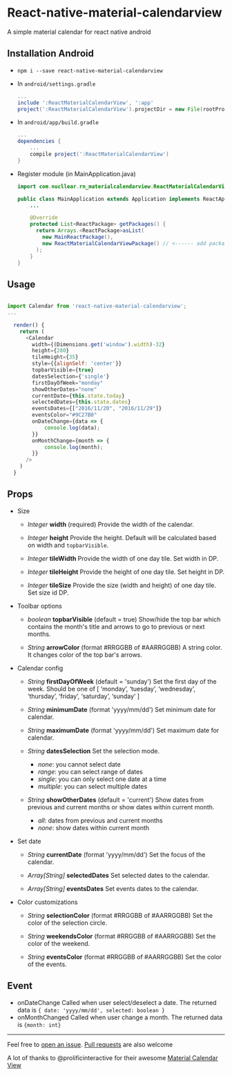 # React-native-material-calendarview

A simple material calendar for react native android

## Installation Android
- `npm i --save react-native-material-calendarview`

- In `android/settings.gradle`

    ```gradle
    ...
    include ':ReactMaterialCalendarView', ':app' 
    project(':ReactMaterialCalendarView').projectDir = new File(rootProject.projectDir, '../node_modules/react-native-material-calendarview/app')
    ```

- In `android/app/build.gradle`

    ```gradle
    ...
    dependencies {
        ...
        compile project(':ReactMaterialCalendarView')
    }
    ```

- Register module (in MainApplication.java)

    ```java
    import com.nucllear.rn_materialcalendarview.ReactMaterialCalendarViewPackage; // <----- import package

    public class MainApplication extends Application implements ReactApplication {
        ...

        @Override
        protected List<ReactPackage> getPackages() {
          return Arrays.<ReactPackage>asList(
            new MainReactPackage(),
            new ReactMaterialCalendarViewPackage() // <------ add package here
          );
        }
    }
    ```

## Usage

```js

import Calendar from 'react-native-material-calendarview';
...

  render() {
    return (
      <Calendar
        width={(Dimensions.get('window').width)-32}
        height={280}
        tileHeight={35}
        style={{alignSelf: 'center'}}
        topbarVisible={true}
        datesSelection={'single'}
        firstDayOfWeek="monday"
        showOtherDates="none"
        currentDate={this.state.today}
        selectedDates={this.state.dates}
        eventsDates={["2016/11/20", "2016/11/29"]}
        eventsColor="#9C27B0"
        onDateChange={data => {
            console.log(data);
        }}
        onMonthChange={month => {
            console.log(month);
        }}
      />
    )
  }
```

## Props

* Size
  - *Integer* **width** (required)
  Provide the width of the calendar.

  - *Integer* **height**
  Provide the height. Default will be calculated based on width and ```topbarVisible```.

  - *Integer* **tileWidth**
  Provide the width of one day tile. Set width in DP.

  - *Integer* **tileHeight**
  Provide the height of one day tile. Set height in DP.

  - *Integer* **tileSize**
  Provide the size (width and height) of one day tile. Set size id DP.

* Toolbar options
  - *boolean* **topbarVisible** (default = true)
  Show/hide the top bar which contains the month's title and arrows to go to previous or next months.
  
  - *String* **arrowColor** (format #RRGGBB of #AARRGGBB)
  A string color. It changes color of the top bar's arrows.

* Calendar config
  - *String* **firstDayOfWeek** (default = 'sunday')
  Set the first day of the week.
  Should be one of [ ‘monday’, ‘tuesday’, ‘wednesday’, ‘thursday’, ‘friday’, ‘saturday’, ‘sunday’ ]
  
  - *String* **minimumDate** (format 'yyyy/mm/dd')
  Set minimum date for calendar.
  
  - *String* **maximumDate** (format 'yyyy/mm/dd')
  Set maximum date for calendar.
  
  - *String* **datesSelection**
  Set the selection mode.
      - *none*: you cannot select date
      - *range*: you can select range of dates
      - *single*: you can only select one date at a time
      - *multiple*: you can select multiple dates
  
  - *String* **showOtherDates** (default = 'current')
  Show dates from previous and current months or show dates within current month.
      - *all*: dates from previous and current months
      - *none*: show dates within current month

* Set date
  - *String* **currentDate** (format 'yyyy/mm/dd')
  Set the focus of the calendar.

  - *Array[String]* **selectedDates**
  Set selected dates to the calendar.

  - *Array[String]* **eventsDates**
  Set events dates to the calendar.
  
* Color customizations
  - *String* **selectionColor** (format #RRGGBB of #AARRGGBB)
  Set the color of the selection circle.
 
  - *String* **weekendsColor** (format #RRGGBB of #AARRGGBB)
  Set the color of the weekend.

  - *String* **eventsColor** (format #RRGGBB of #AARRGGBB)
  Set the color of the events.

## Event

- onDateChange
Called when user select/deselect a date. The returned data is
```{ date: 'yyyy/mm/dd', selected: boolean }```
- onMonthChanged
Called when user change a month. The returned data is
```{month: int}```

--------------------------------
Feel free to [open an issue](https://github.com/NuclleaR/react-native-material-calendarview/issues).
[Pull requests](https://github.com/NuclleaR/react-native-material-calendarview/pulls) are also welcome

A lot of thanks to @prolificinteractive for their awesome [Material Calendar View](https://github.com/prolificinteractive/material-calendarview)
